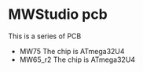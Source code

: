 # MWStudio pcb

This is a series of PCB
* MW75 The chip is ATmega32U4
* MW65_r2 The chip is ATmega32U4

